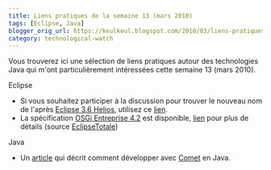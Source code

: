 ```yaml
---
title: Liens pratiques de la semaine 13 (mars 2010)
tags: [Eclipse, Java]
blogger_orig_url: https://keulkeul.blogspot.com/2010/03/liens-pratiques-de-la-semaine_30.html
category: technological-watch
---
```


Vous trouverez ici une sélection de liens pratiques autour des technologies Java qui m'ont particulièrement intéressées cette semaine 13 (mars 2010).  

Eclipse  

* Si vous souhaitez participer à la discussion pour trouver le nouveau nom de l'après [Eclipse 3.6 Helios](http://wiki.eclipse.org/Eclipse/Helios_Plan), utilisez ce [lien](https://bugs.eclipse.org/bugs/show_bug.cgi?id=306864).
* La spécification [OSGi Entreprise 4.2](http://www.osgi.org/Download/Release4V42) est disponible, [lien](http://www.infoq.com/news/2010/03/osgi-enterprise-42-released) pour plus de détails (source [EclipseTotale](http://www.eclipsetotale.com/))

Java  

* Un [article](http://www.ibm.com/developerworks/web/library/wa-cometjava/index.html) qui décrit comment développer avec [Comet](http://en.wikipedia.org/wiki/Comet_%28programming%29) en Java.